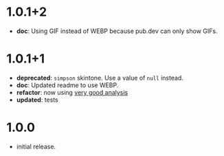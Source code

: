 # 1.0.1+2

* **doc**: Using GIF instead of WEBP because pub.dev can only show GIFs.

# 1.0.1+1

* **deprecated**:  `simpson` skintone. Use a value of `null` instead.
* **doc**: Updated readme to use WEBP.
* **refactor**: now using [very good analysis](https://pub.dev/packages/very_good_analysis)
* **updated**: tests

# 1.0.0

* initial release.
